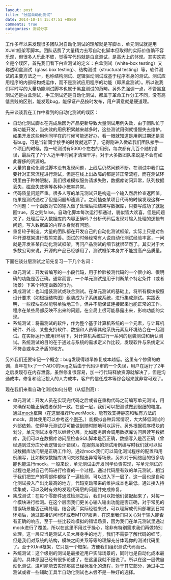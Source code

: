 ```yaml
---
layout: post
title: "分层自动化测试"
date: 2014-10-14 15:47:51 +0800
comments: true
categories: 测试分享
---
```


工作多年以来发现很多团队对自动化测试的理解就是写脚本，单元测试就是用XUnit框架写脚本。团队话费了大量精力去写自动化脚本但取得的实际价值确不容乐观，但很多人乐此不彼，觉得写代码就是白盒测试，是高大上的体现。其实这完全是个误区，首先我们看下白盒测试的定义：白盒测试（white-box testing）又称透明盒测试（glass box testing）、结构测试（structural testing）等，软件测试的主要方法之一，也称结构测试、逻辑驱动测试或基于程序本身的测试。测试应用程序的内部结构或运作，而不是测试应用程序的功能（即黑盒测试）。所以说我们平时写的大量功能测试脚本也属于黑盒测试的范畴。另外先强调一点，不管黑盒测试还是白盒测试，手工测试还是自动化测试，都属于革命工作分工不同，没有高低贵贱的区别，能发现bug，能保证产品按时发布，用户满意就是硬道理。

<!--more-->
先来谈谈我在工作中看到的自动化测试的误区：

- 自动化测试脚本在完成后因为产品更新导致大量测试用例失效，由于团队忙于新功能开发，当失效的用例积累越来越多时，这些测试用例就慢慢失去维护。如果开发这些用例同学在的时候可能还好办，看一眼就知道是用例过期还是真有bug，可是当新同学接手的时候就迷茫了。记得刚进入微软我们团队接手一个项目的时候，跑一轮测试有5000个左右的用例，每次都有几百个随机错误，最后花了7个人近半年时间才清理干净。对于大多数团队来说是不会有如此奢侈的资源的。
- 大量的自动化测试脚本没有发现问题，上线后仍然问题不断。在测试中我们主要针对正常流程进行测试，但是在线上出故障的都是非正常流程，而在测试环境里由于种种限制，我们很难模拟服务请求失败，数据库访问异常，队列数据丢失，磁盘失效等等各种小概率异常。
- 代码质量问题严重。很多人写的单元测试只是构造一个输入然后检查返回值，结果是测试通过了但是问题却遗漏了。之前抽查某项目代码的时候发现这样一个问题：一个函数对它的输入做了处理后把结果写数据库，只要写成功了就返回true，反之则false。自动化脚本每次运行都通过，貌似皆大欢喜，但是问题来了，处理后写入数据库的内容正确吗？分析代码后发现对输入处理的逻辑有问题，写入数据库的内容本身就有问题。
- 重复轮子制造。大量的团队都在开发自己的自动化测试框架，实际上只是对各种开源框架进行裁剪完善。面试的时候经常有人说自动化测试经验丰富，一问就是开发某某自动化测试框架，再问产品测试的细节就很茫然了。其实对于大多数公司来说，开源的产品已经够用了，测试框架本身并不能提高产品质量。

下面在谈分层测试之前先复习一下几个名词：

- 单元测试：开发者编写的一小段代码，用于检验被测代码的一个很小的、很明确的功能是否正确。通常而言，一个单元测试是用于判断某个特定条件（或者场景）下某个特定函数的行为。
- 集成测试：也叫组装测试或联合测试。在单元测试的基础上，将所有模块按照设计要求（如根据结构图〕组装成为子系统或系统，进行集成测试。实践表明，一些模块虽然能够单独地工作，但并不能保证连接起来也能正常的工作。程序在某些局部反映不出来的问题，在全局上很可能暴露出来，影响功能的实现。
- 系统测试：将需测试的软件，作为整个基于计算机系统的一个元素，与计算机硬件、外设、某些支持软件、数据和人员等其他系统元素及环境结合在一起测试。在实际运行(使用)环境下，对计算机系统进行一系列的组装测试和确认测试。系统测试的目的在于通过与系统的需求定义作比较，发现软件与系统定义不符合或与之矛盾的地方。

另外我们还要牢记一个概念：bug发现得越早修复成本越低。这里有个惨痛的教训，当年在fix了一个ADO的bug之后由于代码评审的一个失误，用户在运行了2年之后发现存在内存泄露，虽然修复很容易，加一行代码释放资源就解决了，但是沟通成本，修复和验证投入的人力成本，客户的信任成本等综合起来就非常可观了。

现在我们来看自动化测试如何分层（从低到高）：

- 单元测试：开发人员在实现完代码之后或者在重构代码之前编写单元测试，用来确保功能正确或者保持一致。在这一层，我们可以把测试做到很细的粒度。通过[mock][1]框架（在这里推荐PowerMock，能有效支持静态和私有方法的mock，具体使用可以参考这个[例子][2]。）能模拟各种异常情况，大大降低测试的外部依赖，使得单元测试尽可能做到随时随地可以运行。另外根据程序模块的划分，单元测试本身可以继续分层。比如服务层会调用数据库访问层读写数据库，我们可以在数据库访问层检查SQL脚本是否正确，数据写入是否正确（曾经遇到过分库分表逻辑设计错误）。在服务层的测试用例编写时我们就可以假设数据库访问层是正确工作的，通过mock我们可以简化测试程序的配置和用例编写，比如模拟数据库访问失败抛出异常等场景，另外对于网络层的很多功能也能进行mock。一般来说，单元测试由开发同学负责实现，写单元测试的过程也是对自己代码进行检查的一个过程。通过代码层有效的单元测试，相当于我们把生产的零部件都做了一遍检测，可以进入下一层了。这一层也是自动化测试投入产出比最高的地方，代码变动带来的维护成本也最低。通过接入持续集成，可以及时有效的发现代码层的问题并完成修复。
- 集成测试：在每个零部件通过检测之后，我们可以把他们装配起来了，对每一个模块进行检测。在这个层面我们更关心输入输出功能是否正确，对于常见的错误场景能否正确处理。结合我厂实际经验来说，可以理解成代码部署到日常环境后，通过直接访问HSF或者MTOP服务，在这里我们只关心对于输入能否有正确的响应，至于一些比较难模拟的错误场景，因为我们在单元测试里通过mock进行了覆盖，所以在这里不用过于操心，除非有特别需求我们再做特别处理。这一层应当是测试人员大展身手的地方，我们不需要了解代码的细节，但是我们对系统的结构，模块之间关系等等的理解充分体现你的测试代码里了。至于XUnit框架，它只是一个框架，方便我们组织测试代码而已。
- 系统测试：这个级别的测试是最接近用户实际场景的，同时也是自动化成本最高的。具体原因已经有很多论述了，在这里我就不细说了。所以在这一层做自动化测试，进可能能去实现那些已经标准化的流程，对于其它部分，通过手工测试或者一些辅助工具半自动化测试也未尝不是一种好的选择。

[1]: http://baike.so.com/doc/2249429.html
[2]: https://github.com/yingl/PowerMockDemo